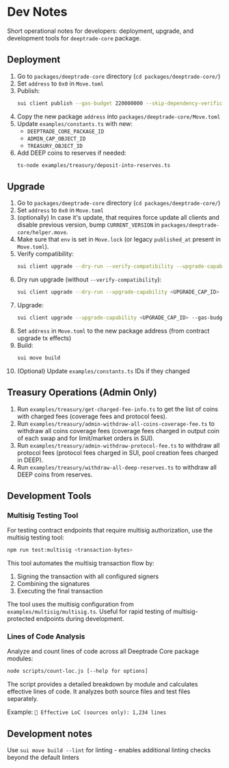 # Dev Notes

Short operational notes for developers: deployment, upgrade, and development tools for `deeptrade-core` package.

## Deployment

1. Go to `packages/deeptrade-core` directory (`cd packages/deeptrade-core/`)
2. Set `address` to `0x0` in `Move.toml`
3. Publish:
   ```bash
   sui client publish --gas-budget 220000000 --skip-dependency-verification
   ```
4. Copy the new package `address` into `packages/deeptrade-core/Move.toml`
5. Update `examples/constants.ts` with new:
   - `DEEPTRADE_CORE_PACKAGE_ID`
   - `ADMIN_CAP_OBJECT_ID`
   - `TREASURY_OBJECT_ID`
6. Add DEEP coins to reserves if needed:
   ```bash
   ts-node examples/treasury/deposit-into-reserves.ts
   ```

## Upgrade

1. Go to `packages/deeptrade-core` directory (`cd packages/deeptrade-core/`)
2. Set `address` to `0x0` in `Move.toml`
3. (optionally) In case it's update, that requires force update all clients and disable previous version, bump `CURRENT_VERSION` in `packages/deeptrade-core/helper.move`.
4. Make sure that `env` is set in `Move.lock` (or legacy `published_at` present in `Move.toml`).
5. Verify compatibility:
   ```bash
   sui client upgrade --dry-run --verify-compatibility --upgrade-capability <UPGRADE_CAP_ID> --gas-budget 1000000000
   ```
6. Dry run upgrade (without `--verify-compatibility`):
   ```bash
   sui client upgrade --dry-run --upgrade-capability <UPGRADE_CAP_ID> --gas-budget 1000000000
   ```
7. Upgrade:
   ```bash
   sui client upgrade --upgrade-capability <UPGRADE_CAP_ID> --gas-budget 1000000000
   ```
8. Set `address` in `Move.toml` to the new package address (from contract upgrade tx effects)
9. Build:
   ```bash
   sui move build
   ```
10. (Optional) Update `examples/constants.ts` IDs if they changed

## Treasury Operations (Admin Only)

1. Run `examples/treasury/get-charged-fee-info.ts` to get the list of coins with charged fees (coverage fees and protocol fees).
2. Run `examples/treasury/admin-withdraw-all-coins-coverage-fee.ts` to withdraw all coins coverage fees (coverage fees charged in output coin of each swap and for limit/market orders in SUI).
3. Run `examples/treasury/admin-withdraw-protocol-fee.ts` to withdraw all protocol fees (protocol fees charged in SUI, pool creation fees charged in DEEP).
4. Run `examples/treasury/withdraw-all-deep-reserves.ts` to withdraw all DEEP coins from reserves.

## Development Tools

### Multisig Testing Tool

For testing contract endpoints that require multisig authorization, use the multisig testing tool:

```bash
npm run test:multisig <transaction-bytes>
```

This tool automates the multisig transaction flow by:

1. Signing the transaction with all configured signers
2. Combining the signatures
3. Executing the final transaction

The tool uses the multisig configuration from `examples/multisig/multisig.ts`. Useful for rapid testing of multisig-protected endpoints during development.

### Lines of Code Analysis

Analyze and count lines of code across all Deeptrade Core package modules:

```bash
node scripts/count-loc.js [--help for options]
```

The script provides a detailed breakdown by module and calculates effective lines of code. It analyzes both source files and test files separately.

Example: `🎯 Effective LoC (sources only): 1,234 lines`

## Development notes

Use `sui move build --lint` for linting - enables additional linting checks beyond the default linters
